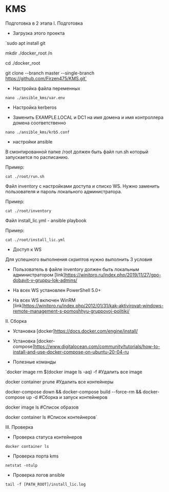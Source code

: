 # KMS
Подготовка в 2 этапа
  I. Подготовка
- Загрузка этого проекта

`sudo apt install git 

mkdir ./docker_root /n

cd ./docker_root

git clone --branch master --single-branch https://github.com/Firzen475/KMS.git`

- Настройка файла переменных
 
`nano ./ansible_kms/var.env`

- Настройка kerberos

 - Заменить EXAMPLE.LOCAL и DC1 на имя домена и имя контроллера домена соответственно

`nano ./ansible_kms/krb5.conf`

- настройки ansible

В смонтированной папке /root должен быть файл run.sh который запускается по расписанию. 

Пример:

`cat ./root/run.sh`

Файл inventory с настройками доступа и списко WS. Нужно заменить пользователя и пароль локального администратора.

Пример:

`cat ./root/inventory`

Файл install_lic.yml - ansible playbook

Пример:

`cat ./root/install_lic.yml`

- Доступ к WS

Для успешного выполнения скриптов нужно выполнить 3 условия

 - Пользователь в файле inventory должен быть локальным администратором [link]https://winitpro.ru/index.php/2019/11/27/gpo-dobavit-v-gruppu-lok-admins/

 - На всех WS установлен PowerShell 5.0+

 - На всех WS включен WinRM [link]https://winitpro.ru/index.php/2012/01/31/kak-aktivirovat-windows-remote-management-s-pomoshhyu-gruppovoj-politiki/


  II. Сборка 
- Установка [docker]https://docs.docker.com/engine/install/

- Установка [docker-compose]https://www.digitalocean.com/community/tutorials/how-to-install-and-use-docker-compose-on-ubuntu-20-04-ru

- Полезные команды

`docker image rm $(docker image  ls -aq) -f #Удалить все image

docker container prune #Удалить все контейнеры

docker-compose down && docker-compose build --force-rm && docker-compose up -d #Сборка и запуск контейнеров

docker image ls #Список образов

docker container ls #Список контейнеров`

  III. Проверка

- Проверка статуса контейнеров

`docker container ls` 

- Проверка порта kms

`netstat -ntulp`

- Проверка логов ansible

`tail -f [PATH_ROOT]/install_lic.log`

